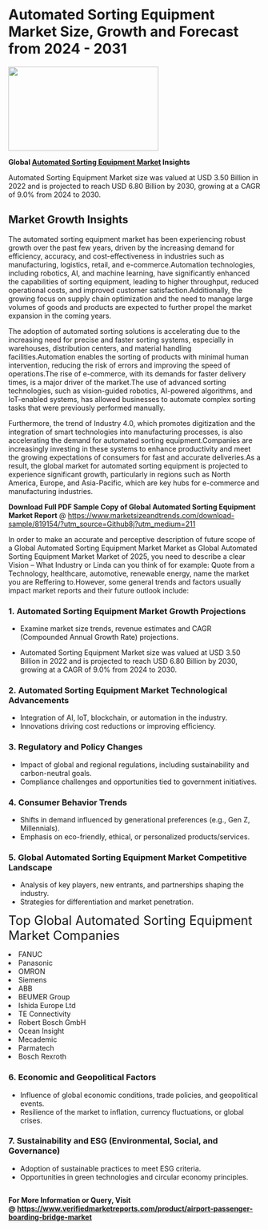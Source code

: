 <H1>Automated Sorting Equipment Market Size, Growth and Forecast from 2024 - 2031</H1><img class="aligncenter size-medium wp-image-584254" src="https://thirdeyenews.in/wp-content/uploads/2024/09/Global-Market-Research-300x168.jpeg" alt="" width="300" height="168" /><p><strong>Global&nbsp;<a href="https://www.marketsizeandtrends.com/download-sample/819154/?utm_source=Github8j?utm_medium=211">Automated Sorting Equipment Market</a> Insights</strong></p><p>Automated Sorting Equipment Market size was valued at USD 3.50 Billion in 2022 and is projected to reach USD 6.80 Billion by 2030, growing at a CAGR of 9.0% from 2024 to 2030.</p><p><h2>Market Growth Insights</h2> <p>The automated sorting equipment market has been experiencing robust growth over the past few years, driven by the increasing demand for efficiency, accuracy, and cost-effectiveness in industries such as manufacturing, logistics, retail, and e-commerce.Automation technologies, including robotics, AI, and machine learning, have significantly enhanced the capabilities of sorting equipment, leading to higher throughput, reduced operational costs, and improved customer satisfaction.Additionally, the growing focus on supply chain optimization and the need to manage large volumes of goods and products are expected to further propel the market expansion in the coming years.</p> <p>The adoption of automated sorting solutions is accelerating due to the increasing need for precise and faster sorting systems, especially in warehouses, distribution centers, and material handling facilities.Automation enables the sorting of products with minimal human intervention, reducing the risk of errors and improving the speed of operations.The rise of e-commerce, with its demands for faster delivery times, is a major driver of the market.The use of advanced sorting technologies, such as vision-guided robotics, AI-powered algorithms, and IoT-enabled systems, has allowed businesses to automate complex sorting tasks that were previously performed manually.</p> <p>Furthermore, the trend of Industry 4.0, which promotes digitization and the integration of smart technologies into manufacturing processes, is also accelerating the demand for automated sorting equipment.Companies are increasingly investing in these systems to enhance productivity and meet the growing expectations of consumers for fast and accurate deliveries.As a result, the global market for automated sorting equipment is projected to experience significant growth, particularly in regions such as North America, Europe, and Asia-Pacific, which are key hubs for e-commerce and manufacturing industries.</p> <p><span class=""><strong>Download Full PDF Sample Copy of Global Automated Sorting Equipment Market Report</strong> @ <a href="https://www.marketsizeandtrends.com/download-sample/819154/?utm_source=Github8j?utm_medium=211" target="_blank">https://www.marketsizeandtrends.com/download-sample/819154/?utm_source=Github8j?utm_medium=211</a></span></p><p>In order to make an accurate and perceptive description of future scope of a Global&nbsp;Automated Sorting Equipment Market Market as Global&nbsp;Automated Sorting Equipment Market Market of 2025, you need to describe a clear Vision &ndash; What Industry or Linda can you think of for example: Quote from a Technology, healthcare, automotive, renewable energy, name the market you are Reffering to.However, some general trends and factors usually impact market reports and their future outlook include:</p><h3>1.&nbsp;<strong>Automated Sorting Equipment Market Growth Projections</strong></h3><ul><li>Examine market size trends, revenue estimates and CAGR (Compounded Annual Growth Rate) projections.</li><li><p>Automated Sorting Equipment Market size was valued at USD 3.50 Billion in 2022 and is projected to reach USD 6.80 Billion by 2030, growing at a CAGR of 9.0% from 2024 to 2030.</p></li></ul><h3>2.&nbsp;<strong>Automated Sorting Equipment Market Technological Advancements</strong></h3><ul><li>Integration of AI, IoT, blockchain, or automation in the industry.</li><li>Innovations driving cost reductions or improving efficiency.</li></ul><h3>3.&nbsp;<strong>Regulatory and Policy Changes</strong></h3><ul><li>Impact of global and regional regulations, including sustainability and carbon-neutral goals.</li><li>Compliance challenges and opportunities tied to government initiatives.</li></ul><h3>4.&nbsp;<strong>Consumer Behavior Trends</strong></h3><ul><li>Shifts in demand influenced by generational preferences (e.g., Gen Z, Millennials).</li><li>Emphasis on eco-friendly, ethical, or personalized products/services.</li></ul><h3>5.&nbsp;<strong>Global Automated Sorting Equipment Market Competitive Landscape</strong></h3><ul><li>Analysis of key players, new entrants, and partnerships shaping the industry.</li><li>Strategies for differentiation and market penetration.</li></ul><p data-pm-slice="1 1 []"><span style="color: inherit; font-family: inherit; font-size: 25px;">Top Global Automated Sorting Equipment Market Companies</span></p><div class="" data-test-id=""><p><li>FANUC</li><li> Panasonic</li><li> OMRON</li><li> Siemens</li><li> ABB</li><li> BEUMER Group</li><li> Ishida Europe Ltd</li><li> TE Connectivity</li><li> Robert Bosch GmbH</li><li> Ocean Insight</li><li> Mecademic</li><li> Parmatech</li><li> Bosch Rexroth</li></p></div><h3>6.&nbsp;<strong>Economic and Geopolitical Factors</strong></h3><ul><li>Influence of global economic conditions, trade policies, and geopolitical events.</li><li>Resilience of the market to inflation, currency fluctuations, or global crises.</li></ul><h3>7.&nbsp;<strong>Sustainability and ESG (Environmental, Social, and Governance)</strong></h3><ul><li>Adoption of sustainable practices to meet ESG criteria.</li><li>Opportunities in green technologies and circular economy principles.</li></ul><h2><strong style="font-size: 14px;">For More Information or Query, Visit @&nbsp;</strong><a style="background-color: #ffffff; font-size: 14px;" href="https://www.marketsizeandtrends.com/report/automated-sorting-equipment-market/" target="_blank">https://www.verifiedmarketreports.com/product/airport-passenger-boarding-bridge-market</a></h2>